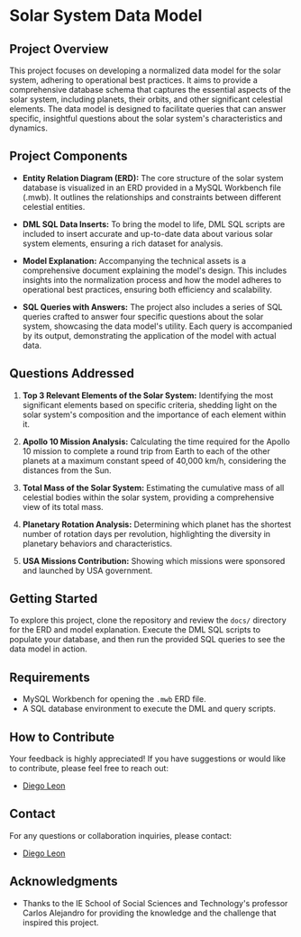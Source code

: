# Solar System Data Model

## Project Overview

This project focuses on developing a normalized data model for the solar system, adhering to operational best practices. It aims to provide a comprehensive database schema that captures the essential aspects of the solar system, including planets, their orbits, and other significant celestial elements. The data model is designed to facilitate queries that can answer specific, insightful questions about the solar system's characteristics and dynamics.

## Project Components

- **Entity Relation Diagram (ERD):** The core structure of the solar system database is visualized in an ERD provided in a MySQL Workbench file (.mwb). It outlines the relationships and constraints between different celestial entities.
  
- **DML SQL Data Inserts:** To bring the model to life, DML SQL scripts are included to insert accurate and up-to-date data about various solar system elements, ensuring a rich dataset for analysis.

- **Model Explanation:** Accompanying the technical assets is a comprehensive document explaining the model's design. This includes insights into the normalization process and how the model adheres to operational best practices, ensuring both efficiency and scalability.

- **SQL Queries with Answers:** The project also includes a series of SQL queries crafted to answer four specific questions about the solar system, showcasing the data model's utility. Each query is accompanied by its output, demonstrating the application of the model with actual data.

## Questions Addressed

1. **Top 3 Relevant Elements of the Solar System:** Identifying the most significant elements based on specific criteria, shedding light on the solar system's composition and the importance of each element within it.

2. **Apollo 10 Mission Analysis:** Calculating the time required for the Apollo 10 mission to complete a round trip from Earth to each of the other planets at a maximum constant speed of 40,000 km/h, considering the distances from the Sun.

3. **Total Mass of the Solar System:** Estimating the cumulative mass of all celestial bodies within the solar system, providing a comprehensive view of its total mass.

4. **Planetary Rotation Analysis:** Determining which planet has the shortest number of rotation days per revolution, highlighting the diversity in planetary behaviors and characteristics.

5. **USA Missions Contribution:** Showing which missions were sponsored and launched by USA government.

## Getting Started

To explore this project, clone the repository and review the `docs/` directory for the ERD and model explanation. Execute the DML SQL scripts to populate your database, and then run the provided SQL queries to see the data model in action.

## Requirements

- MySQL Workbench for opening the `.mwb` ERD file.
- A SQL database environment to execute the DML and query scripts.

## How to Contribute

Your feedback is highly appreciated! If you have suggestions or would like to contribute, please feel free to reach out:

- [Diego Leon](mailto:diego.leon07@outlook.com)

## Contact

For any questions or collaboration inquiries, please contact:

- [Diego Leon](mailto:diego.leon07@outlook.com)

## Acknowledgments

- Thanks to the IE School of Social Sciences and Technology's professor Carlos Alejandro for providing the knowledge and the challenge that inspired this project.
